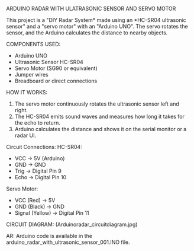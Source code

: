 ARDUINO RADAR WITH ULATRASONIC SENSOR AND SERVO MOTOR 

This project is a "DIY Radar System* made using an *HC-SR04 ultrasonic sensor" and a "servo motor" with an "Arduino UNO". The servo rotates the sensor, and the Arduino calculates the distance to nearby objects.


COMPONENTS USED:
- Arduino UNO
- Ultrasonic Sensor HC-SR04
- Servo Motor (SG90 or equivalent)
- Jumper wires
- Breadboard or direct connections


 HOW IT WORKS:
1. The servo motor continuously rotates the ultrasonic sensor left and right.
2. The HC-SR04 emits sound waves and measures how long it takes for the echo to return.
3. Arduino calculates the distance and shows it on the serial monitor or a radar UI.


 Circuit Connections:
 HC-SR04:
- VCC → 5V (Arduino)
- GND → GND
- Trig → Digital Pin 9
- Echo → Digital Pin 10

 Servo Motor:
- VCC (Red) → 5V
- GND (Black) → GND
- Signal (Yellow) → Digital Pin 11


CIRCUIT DIAGRAM:
(Arduinoradar_circuitdiagram.jpg)


AR:
Arduino code is available in the arduino_radar_with_ultrasonic_sensor_001.INO file.
